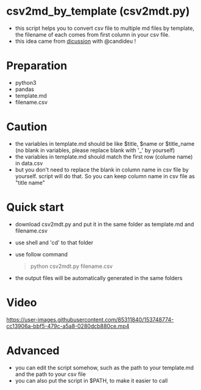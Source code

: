 # csv2md_by_template (csv2mdt.py)
- this script helps you to convert csv file to multiple md files by template, the filename of each comes from first column in your csv file.
- this idea came from [dicussion](https://github.com/Arrowyz01/csv2logseq_block/issues/1) with @candideu !

# Preparation
- python3
- pandas
- template.md
- filename.csv

# Caution
- the variables in template.md should be like $title, $name or $title_name (no blank in variables, please replace blank with '_' by yourself)
- the variables in template.md should match the first row (colume name) in data.csv
- but you don't need to replace the blank in column name in csv file by yourself. script will do that. So you can keep column name in csv file as "title name"

# Quick start
- download csv2mdt.py and put it in the same folder as template.md and filename.csv
- use shell and 'cd' to that folder
- use follow command
    > python csv2mdt.py filename.csv

- the output files will be automatically generated in the same folders

# Video


https://user-images.githubusercontent.com/85311840/153748774-cc13906a-bbf5-479c-a5a8-0280dcb880ce.mp4

# Advanced
- you can edit the script somehow, such as the path to your template.md and the path to your csv file
- you can also put the script in $PATH, to make it easier to call
